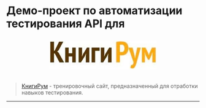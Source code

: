 # Демо-проект по автоматизации тестирования API для <p align="center"> [<img src="media/logos/KnigiRum.jpg">](http://188.120.241.222) </p>

> [КнигиРум](http://188.120.241.222) - тренировочный сайт, предназначенный для отработки навыков тестирования.

____
